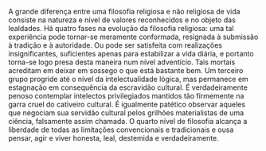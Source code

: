﻿A grande diferença entre uma filosofia religiosa e não religiosa de vida consiste na natureza e nível de valores reconhecidos e no objeto das lealdades. Há quatro fases na evolução da filosofia religiosa: uma tal experiência pode tornar-se meramente conformada, resignada à submissão à tradição e à autoridade. Ou pode ser satisfeita com realizações insignificantes, suficientes apenas para estabilizar a vida diária, e portanto torna-se logo presa desta maneira num nível adventício. Tais mortais acreditam em deixar em sossego o que está bastante bem. Um terceiro grupo progride até o nível da intelectualidade lógica, mas permanece em estagnação em consequência da escravidão cultural. É verdadeiramente penoso contemplar intelectos privilegiados mantidos tão firmemente na garra cruel do cativeiro cultural. É igualmente patético observar aqueles que negociam sua servidão cultural pelos grilhões materialistas de uma ciência, falsamente assim chamada. O quarto nível de filosofia alcança a liberdade de todas as limitações convencionais e tradicionais e ousa pensar, agir e viver honesta, leal, destemida e verdadeiramente.